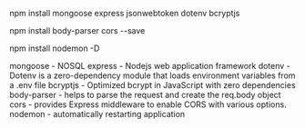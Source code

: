 
npm install mongoose express jsonwebtoken dotenv bcryptjs

npm install  body-parser cors --save

npm install nodemon -D

mongoose - NOSQL
express - Nodejs web application framework 
dotenv - Dotenv is a zero-dependency module that loads environment variables from a .env file
bcryptjs - Optimized bcrypt in JavaScript with zero dependencies
body-parser - helps to parse the request and create the req.body object
cors -  provides Express middleware to enable CORS with various options.
nodemon - automatically restarting application